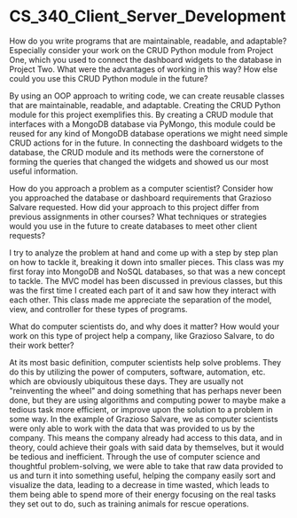 # CS_340_Client_Server_Development

How do you write programs that are maintainable, readable, and adaptable? Especially consider your work on the CRUD Python module from Project One, which you used to connect the dashboard widgets to the database in Project Two. What were the advantages of working in this way? How else could you use this CRUD Python module in the future?

By using an OOP approach to writing code, we can create reusable classes that are maintainable, readable, and adaptable. Creating the CRUD Python module for this project exemplifies this. By creating a CRUD module that interfaces with a MongoDB database via PyMongo, this module could be reused for any kind of MongoDB database operations we might need simple CRUD actions for in the future. In connecting the dashboard widgets to the database, the CRUD module and its methods were the cornerstone of forming the queries that changed the widgets and showed us our most useful information.

How do you approach a problem as a computer scientist? Consider how you approached the database or dashboard requirements that Grazioso Salvare requested. How did your approach to this project differ from previous assignments in other courses? What techniques or strategies would you use in the future to create databases to meet other client requests?

I try to analyze the problem at hand and come up with a step by step plan on how to tackle it, breaking it down into smaller pieces. This class was my first foray into MongoDB and NoSQL databases, so that was a new concept to tackle. The MVC model has been discussed in previous classes, but this was the first time I created each part of it and saw how they interact with each other. This class made me appreciate the separation of the model, view, and controller for these types of programs. 

What do computer scientists do, and why does it matter? How would your work on this type of project help a company, like Grazioso Salvare, to do their work better?

At its most basic definition, computer scientists help solve problems. They do this by utilizing the power of computers, software, automation, etc. which are obviously ubiquitous these days. They are usually not "reinventing the wheel" and doing something that has perhaps never been done, but they are using algorithms and computing power to maybe make a tedious task more efficient, or improve upon the solution to a problem in some way. In the example of Grazioso Salvare, we as computer scientists were only able to work with the data that was provided to us by the company. This means the company already had access to this data, and in theory, could achieve their goals with said data by themselves, but it would be tedious and inefficient. Through the use of computer science and thoughtful problem-solving, we were able to take that raw data provided to us and turn it into something useful, helping the company easily sort and visualize the data, leading to a decrease in time wasted, which leads to them being able to spend more of their energy focusing on the real tasks they set out to do, such as training animals for rescue operations.
